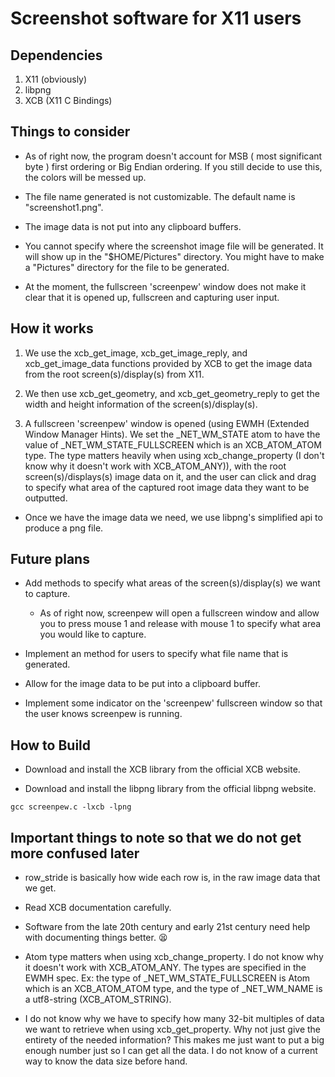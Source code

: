 # Screenshot software for X11 users

## Dependencies

1. X11 (obviously)
2. libpng
3. XCB (X11 C Bindings)

## Things to consider

- As of right now, the program doesn't account for MSB ( most significant byte ) first ordering or Big Endian ordering. If you still decide to use this, the colors will be messed up.

- The file name generated is not customizable. The default name is "screenshot1.png".

- The image data is not put into any clipboard buffers.

- You cannot specify where the screenshot image file will be generated. It will show up in the "$HOME/Pictures" directory. You might have to make a "Pictures" directory for the file to be generated.

- At the moment, the fullscreen 'screenpew' window does not make it clear that it is opened up, fullscreen and capturing user input.

## How it works

1. We use the xcb_get_image, xcb_get_image_reply, and xcb_get_image_data functions provided by XCB to get the image data from the root screen(s)/display(s) from X11.

2. We then use xcb_get_geometry, and xcb_get_geometry_reply to get the width and height information of the screen(s)/display(s).

3. A fullscreen 'screenpew' window is opened (using EWMH (Extended Window Manager Hints). We set the _NET_WM_STATE atom to have the value of _NET_WM_STATE_FULLSCREEN which is an XCB_ATOM_ATOM type. The type matters heavily when using xcb_change_property (I don't know why it doesn't work with XCB_ATOM_ANY)), with the root screen(s)/displays(s) image data on it, and the user can click and drag to specify what area of the captured root image data they want to be outputted.

- Once we have the image data we need, we use libpng's simplified api to produce a png file.

## Future plans

- Add methods to specify what areas of the screen(s)/display(s) we want to capture.
  - As of right now, screenpew will open a fullscreen window and allow you to press mouse 1 and release with mouse 1 to specify what area you would like to capture.

- Implement an method for users to specify what file name that is generated.

- Allow for the image data to be put into a clipboard buffer.

- Implement some indicator on the 'screenpew' fullscreen window so that the user knows screenpew is running.

## How to Build

- Download and install the XCB library from the official XCB website.

- Download and install the libpng library from the official libpng website.

```
gcc screenpew.c -lxcb -lpng
```

## Important things to note so that we do not get more confused later

- row_stride is basically how wide each row is, in the raw image data that we get.

- Read XCB documentation carefully.

- Software from the late 20th century and early 21st century need help with documenting things better. :tired_face:

- Atom type matters when using xcb_change_property. I do not know why it doesn't work with XCB_ATOM_ANY. The types are specified in the EWMH spec. Ex: the type of _NET_WM_STATE_FULLSCREEN is Atom which is an XCB_ATOM_ATOM type, and the type of _NET_WM_NAME is a utf8-string (XCB_ATOM_STRING).

- I do not know why we have to specify how many 32-bit multiples of data we want to retrieve when using xcb_get_property. Why not just give the entirety of the needed information? This makes me just want to put a big enough number just so I can get all the data. I do not know of a current way to know the data size before hand.
